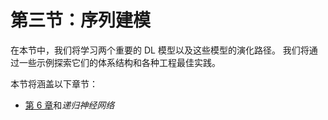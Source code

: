 # 第三节：序列建模

在本节中，我们将学习两个重要的 DL 模型以及这些模型的演化路径。 我们将通过一些示例探索它们的体系结构和各种工程最佳实践。

本节将涵盖以下章节：

*   [第 6 章](../Text/6.html)和*递归神经网络*